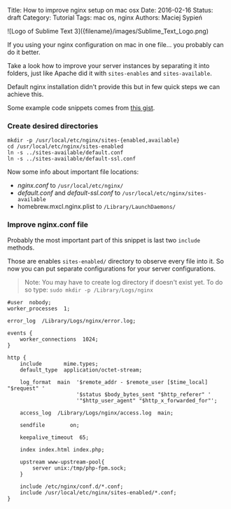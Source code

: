 Title:      How to improve nginx setup on mac osx
Date:       2016-02-16
Status:     draft
Category:   Tutorial
Tags:       mac os, nginx
Authors:    Maciej Sypień


<div class="intro-article-image-sm" markdown="1">
  ![Logo of Sublime Text 3]({filename}/images/Sublime_Text_Logo.png)
</div>

If you using your nginx configuration on mac in one file... you probably can do
it better.

Take a look how to improve your server instances by separating it into folders,
just like Apache did it with `sites-enables` and `sites-available`.

Default nginx installation didn't provide this but in few quick steps we can
achieve this.

Some example code snippets comes from [this gist][1].

### Create desired directories

  ```shell
  mkdir -p /usr/local/etc/nginx/sites-{enabled,available}
  cd /usr/local/etc/nginx/sites-enabled
  ln -s ../sites-available/default.conf
  ln -s ../sites-available/default-ssl.conf
  ```

Now some info about important file locations:

 - *nginx.conf* to `/usr/local/etc/nginx/`
 - *default.conf* and *default-ssl.conf* to `/usr/local/etc/nginx/sites-available`
 - homebrew.mxcl.nginx.plist to `/Library/LaunchDaemons/`

### Improve nginx.conf file

Probably the most important part of this snippet is last two `include` methods.

Those are enables `sites-enabled/` directory to observe every file into it. So
now you can put separate configurations for your server configurations.

> Note: You may have to create log directory if doesn't exist yet. To do so
type: `sudo mkdir -p /Library/Logs/nginx`

```nginx
#user  nobody;
worker_processes  1;

error_log  /Library/Logs/nginx/error.log;

events {
    worker_connections  1024;
}

http {
    include       mime.types;
    default_type  application/octet-stream;

    log_format  main  '$remote_addr - $remote_user [$time_local] "$request" '
                      '$status $body_bytes_sent "$http_referer" '
                      '"$http_user_agent" "$http_x_forwarded_for"';

    access_log  /Library/Logs/nginx/access.log  main;

    sendfile        on;

    keepalive_timeout  65;

    index index.html index.php;

    upstream www-upstream-pool{
        server unix:/tmp/php-fpm.sock;
    }

    include /etc/nginx/conf.d/*.conf;
    include /usr/local/etc/nginx/sites-enabled/*.conf;
}
```

 [1]: https://gist.github.com/jimothyGator/5436538
